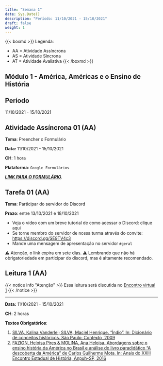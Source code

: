 ```yaml
---
title: "Semana 1"
date: Sys.Date()
description: "Período: 11/10/2021 - 15/10/2021"
draft: false
weight: 1
---
```


{{< boxmd >}}
Legenda: 
- AA = Atividade Assíncrona
- AS = Atividade Síncrona
- AT = Atividade Avaliativa
{{< /boxmd >}}

## Módulo 1 - América, Américas e o Ensino de História

## Período

11/10/2021 - 15/10/2021

## Atividade Assíncrona 01 (AA)

**Tema**: Preencher o Formulário

**Data:** 11/10/2021 - 15/10/2021

**CH**: 1 hora

**Plataforma**: `Google Formulários`

***[LINK PARA O FORMULÁRIO](https://forms.gle/KV8ngK91QABu4xYH9).***

## Tarefa 01 (AA)

**Tema**: Participar do servidor do Discord

**Prazo**: entre 13/10/2021 e 18/10/2021

* Veja o vídeo com um breve tutorial de como acessar o Discord: clique aqui
* Se torne membro do servidor de nossa turma através do convite: https://discord.gg/SE9TV4c3
* Mande uma mensagem de apresentação no servidor `#geral`

⚠️ Atenção, o link expira em sete dias.
⚠️ Lembrando que não há obrigatoriedade em participar do discord, mas é altamente recomendado.

## Leitura 1 (AA)

{{< notice info "Atenção" >}}
Essa leitura será discutida no [Encontro virtual 1](https://cclhm0057.netlify.app/semanal/sem2/#encontro-virtual-1-as)
{{< /notice >}}

***

**Data:** 11/10/2021 - 15/10/2021

**CH**: 2 horas

**Textos Obrigatórios**:

1. [SILVA, Kalina Vanderlei; SILVA, Maciel Henrique. “Índio”. In: Dicionário de conceitos históricos. São Paulo: Contexto, 2009](https://ericbrasiln.github.io/cclhm0057_ihl/textos/mod_1/SILVA_SILVA.pdf)
2. [FAZION, Heloisa Pires & MOLINA, Ana Heloisa. Abordagens sobre o ensino história da América no Brasil e análise do livro paradidático “A descoberta da América” de Carlos Guilherme Mota. In: Anais do XXIII Encontro Estadual de História, Anpuh-SP, 2016](https://ericbrasiln.github.io/cclhm0057_ihl/textos/mod_1/FAZION_MOLINA.pdf)
